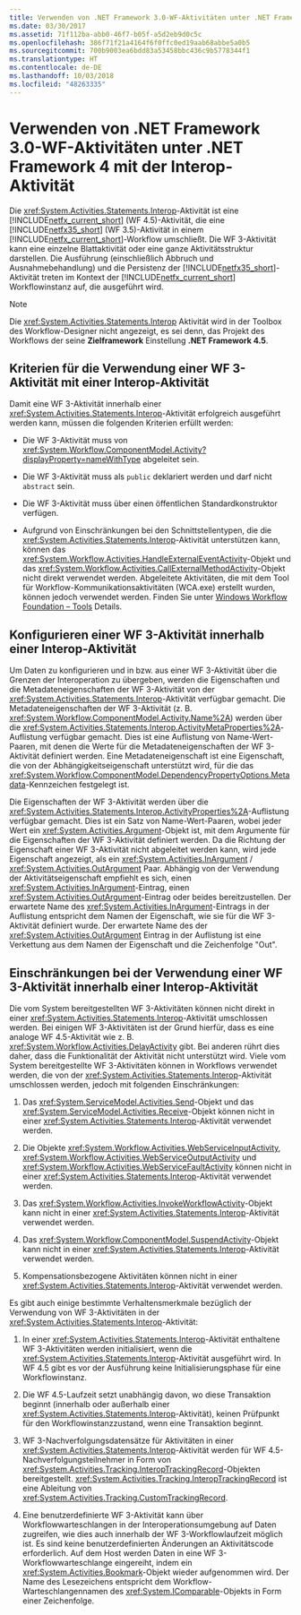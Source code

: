 ```yaml
---
title: Verwenden von .NET Framework 3.0-WF-Aktivitäten unter .NET Framework 4 mit der Interop-Aktivität
ms.date: 03/30/2017
ms.assetid: 71f112ba-abb0-46f7-b05f-a5d2eb9d0c5c
ms.openlocfilehash: 386f71f21a4164f6f0ffc0ed19aab68abbe5a0b5
ms.sourcegitcommit: 700b9003ea6bdd83a53458bbc436c9b5778344f1
ms.translationtype: HT
ms.contentlocale: de-DE
ms.lasthandoff: 10/03/2018
ms.locfileid: "48263335"
---
```

# <a name="using-net-framework-30-wf-activities-in-net-framework-4-with-the-interop-activity"></a>Verwenden von .NET Framework 3.0-WF-Aktivitäten unter .NET Framework 4 mit der Interop-Aktivität
Die <xref:System.Activities.Statements.Interop>-Aktivität ist eine [!INCLUDE[netfx_current_short](../../../includes/netfx-current-short-md.md)] (WF 4.5)-Aktivität, die eine [!INCLUDE[netfx35_short](../../../includes/netfx35-short-md.md)] (WF 3.5)-Aktivität in einem [!INCLUDE[netfx_current_short](../../../includes/netfx-current-short-md.md)]-Workflow umschließt. Die WF 3-Aktivität kann eine einzelne Blattaktivität oder eine ganze Aktivitätsstruktur darstellen. Die Ausführung (einschließlich Abbruch und Ausnahmebehandlung) und die Persistenz der [!INCLUDE[netfx35_short](../../../includes/netfx35-short-md.md)]-Aktivität treten im Kontext der [!INCLUDE[netfx_current_short](../../../includes/netfx-current-short-md.md)] Workflowinstanz auf, die ausgeführt wird.  
  
> [!NOTE]
>  Die <xref:System.Activities.Statements.Interop> Aktivität wird in der Toolbox des Workflow-Designer nicht angezeigt, es sei denn, das Projekt des Workflows der seine **Zielframework** Einstellung **.NET Framework 4.5**.  
  
## <a name="criteria-for-using-a-wf-3-activity-with-an-interop-activity"></a>Kriterien für die Verwendung einer WF 3-Aktivität mit einer Interop-Aktivität  
 Damit eine WF 3-Aktivität innerhalb einer <xref:System.Activities.Statements.Interop>-Aktivität erfolgreich ausgeführt werden kann, müssen die folgenden Kriterien erfüllt werden:  
  
-   Die WF 3-Aktivität muss von <xref:System.Workflow.ComponentModel.Activity?displayProperty=nameWithType> abgeleitet sein.  
  
-   Die WF 3-Aktivität muss als `public` deklariert werden und darf nicht `abstract` sein.  
  
-   Die WF 3-Aktivität muss über einen öffentlichen Standardkonstruktor verfügen.  
  
-   Aufgrund von Einschränkungen bei den Schnittstellentypen, die die <xref:System.Activities.Statements.Interop>-Aktivität unterstützen kann, können das <xref:System.Workflow.Activities.HandleExternalEventActivity>-Objekt und das <xref:System.Workflow.Activities.CallExternalMethodActivity>-Objekt nicht direkt verwendet werden. Abgeleitete Aktivitäten, die mit dem Tool für Workflow-Kommunikationsaktivitäten (WCA.exe) erstellt wurden, können jedoch verwendet werden. Finden Sie unter [Windows Workflow Foundation – Tools](https://go.microsoft.com/fwlink/?LinkId=178889) Details.  
  
## <a name="configuring-a-wf-3-activity-within-an-interop-activity"></a>Konfigurieren einer WF 3-Aktivität innerhalb einer Interop-Aktivität  
 Um Daten zu konfigurieren und in bzw. aus einer WF 3-Aktivität über die Grenzen der Interoperation zu übergeben, werden die Eigenschaften und die Metadateneigenschaften der WF 3-Aktivität von der <xref:System.Activities.Statements.Interop>-Aktivität verfügbar gemacht. Die Metadateneigenschaften der WF 3-Aktivität (z. B. <xref:System.Workflow.ComponentModel.Activity.Name%2A>) werden über die <xref:System.Activities.Statements.Interop.ActivityMetaProperties%2A>-Auflistung verfügbar gemacht. Dies ist eine Auflistung von Name-Wert-Paaren, mit denen die Werte für die Metadateneigenschaften der WF 3-Aktivität definiert werden. Eine Metadateneigenschaft ist eine Eigenschaft, die von der Abhängigkeitseigenschaft unterstützt wird, für die das <xref:System.Workflow.ComponentModel.DependencyPropertyOptions.Metadata>-Kennzeichen festgelegt ist.  
  
 Die Eigenschaften der WF 3-Aktivität werden über die <xref:System.Activities.Statements.Interop.ActivityProperties%2A>-Auflistung verfügbar gemacht. Dies ist ein Satz von Name-Wert-Paaren, wobei jeder Wert ein <xref:System.Activities.Argument>-Objekt ist, mit dem Argumente für die Eigenschaften der WF 3-Aktivität definiert werden. Da die Richtung der Eigenschaft einer WF 3-Aktivität nicht abgeleitet werden kann, wird jede Eigenschaft angezeigt, als ein <xref:System.Activities.InArgument> / <xref:System.Activities.OutArgument> Paar. Abhängig von der Verwendung der Aktivitätseigenschaft empfiehlt es sich, einen <xref:System.Activities.InArgument>-Eintrag, einen <xref:System.Activities.OutArgument>-Eintrag oder beides bereitzustellen. Der erwartete Name des <xref:System.Activities.InArgument>-Eintrags in der Auflistung entspricht dem Namen der Eigenschaft, wie sie für die WF 3-Aktivität definiert wurde. Der erwartete Name des der <xref:System.Activities.OutArgument> Eintrag in der Auflistung ist eine Verkettung aus dem Namen der Eigenschaft und die Zeichenfolge "Out".  
  
## <a name="limitations-of-using-a-wf-3-activity-within-an-interop-activity"></a>Einschränkungen bei der Verwendung einer WF 3-Aktivität innerhalb einer Interop-Aktivität  
 Die vom System bereitgestellten WF 3-Aktivitäten können nicht direkt in einer <xref:System.Activities.Statements.Interop>-Aktivität umschlossen werden. Bei einigen WF 3-Aktivitäten ist der Grund hierfür, dass es eine analoge WF 4.5-Aktivität wie z. B. <xref:System.Workflow.Activities.DelayActivity> gibt. Bei anderen rührt dies daher, dass die Funktionalität der Aktivität nicht unterstützt wird. Viele vom System bereitgestellte WF 3-Aktivitäten können in Workflows verwendet werden, die von der <xref:System.Activities.Statements.Interop>-Aktivität umschlossen werden, jedoch mit folgenden Einschränkungen:  
  
1.  Das <xref:System.ServiceModel.Activities.Send>-Objekt und das <xref:System.ServiceModel.Activities.Receive>-Objekt können nicht in einer <xref:System.Activities.Statements.Interop>-Aktivität verwendet werden.  
  
2.  Die Objekte <xref:System.Workflow.Activities.WebServiceInputActivity>, <xref:System.Workflow.Activities.WebServiceOutputActivity> und <xref:System.Workflow.Activities.WebServiceFaultActivity> können nicht in einer <xref:System.Activities.Statements.Interop>-Aktivität verwendet werden.  
  
3.  Das <xref:System.Workflow.Activities.InvokeWorkflowActivity>-Objekt kann nicht in einer <xref:System.Activities.Statements.Interop>-Aktivität verwendet werden.  
  
4.  Das <xref:System.Workflow.ComponentModel.SuspendActivity>-Objekt kann nicht in einer <xref:System.Activities.Statements.Interop>-Aktivität verwendet werden.  
  
5.  Kompensationsbezogene Aktivitäten können nicht in einer <xref:System.Activities.Statements.Interop>-Aktivität verwendet werden.  
  
 Es gibt auch einige bestimmte Verhaltensmerkmale bezüglich der Verwendung von WF 3-Aktivitäten in der <xref:System.Activities.Statements.Interop>-Aktivität:  
  
1.  In einer <xref:System.Activities.Statements.Interop>-Aktivität enthaltene WF 3-Aktivitäten werden initialisiert, wenn die <xref:System.Activities.Statements.Interop>-Aktivität ausgeführt wird. In WF 4.5 gibt es vor der Ausführung keine Initialisierungsphase für eine Workflowinstanz.  
  
2.  Die WF 4.5-Laufzeit setzt unabhängig davon, wo diese Transaktion beginnt (innerhalb oder außerhalb einer <xref:System.Activities.Statements.Interop>-Aktivität), keinen Prüfpunkt für den Workflowinstanzzustand, wenn eine Transaktion beginnt.  
  
3.  WF 3-Nachverfolgungsdatensätze für Aktivitäten in einer <xref:System.Activities.Statements.Interop>-Aktivität werden für WF 4.5-Nachverfolgungsteilnehmer in Form von <xref:System.Activities.Tracking.InteropTrackingRecord>-Objekten bereitgestellt. <xref:System.Activities.Tracking.InteropTrackingRecord> ist eine Ableitung von <xref:System.Activities.Tracking.CustomTrackingRecord>.  
  
4.  Eine benutzerdefinierte WF 3-Aktivität kann über Workflowwarteschlangen in der Interoperationsumgebung auf Daten zugreifen, wie dies auch innerhalb der WF 3-Workflowlaufzeit möglich ist. Es sind keine benutzerdefinierten Änderungen an Aktivitätscode erforderlich. Auf dem Host werden Daten in eine WF 3-Workflowwarteschlange eingereiht, indem ein <xref:System.Activities.Bookmark>-Objekt wieder aufgenommen wird. Der Name des Lesezeichens entspricht dem Workflow-Warteschlangennamen des <xref:System.IComparable>-Objekts in Form einer Zeichenfolge.

